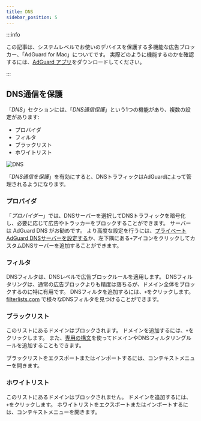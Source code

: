 ```yaml
---
title: DNS
sidebar_position: 5
---
```


:::info

この記事は、システムレベルでお使いのデバイスを保護する多機能な広告ブロッカー、「AdGuard for Mac」についてです。 実際どのように機能するのかを確認するには、[AdGuard アプリ](https://agrd.io/download-kb-adblock)をダウンロードしてください。

:::

## DNS通信を保護

「_DNS_」セクションには、「_DNS通信保護_」という1つの機能があり、複数の設定があります:

- プロバイダ
- フィルタ
- ブラックリスト
- ホワイトリスト

![DNS](https://cdn.adtidy.org/content/kb/ad_blocker/mac/dns.png)

「_DNS通信を保護_」を有効にすると、DNSトラフィックはAdGuardによって管理されるようになります。

### プロバイダ

「_プロバイダー_」では、DNSサーバーを選択してDNSトラフィックを暗号化し、必要に応じて広告やトラッカーをブロックすることができます。 サーバーは AdGuard DNS がお勧めです。 より高度な設定を行うには、[プライベートAdGuard DNSサーバーを設定する](https://adguard-dns.io/welcome.html)か、左下隅にある`+`アイコンをクリックしてカスタムDNSサーバーを追加することができます。

### フィルタ

DNSフィルタは、DNSレベルで広告ブロックルールを適用します。 DNSフィルタリングは、通常の広告ブロックよりも精度は落ちるが、ドメイン全体をブロックするのに特に有用です。 DNSフィルタを追加するには、`+`をクリックします。 [filterlists.com](https://filterlists.com) で様々なDNSフィルタを見つけることができます。

### ブラックリスト

このリストにあるドメインはブロックされます。 ドメインを追加するには、`+`をクリックします。 また、[専用の構文](https://adguard-dns.io/kb/general/dns-filtering-syntax/)を使ってドメインやDNSフィルタリングルールを追加することもできます。

ブラックリストをエクスポートまたはインポートするには、コンテキストメニューを開きます。

### ホワイトリスト

このリストにあるドメインはブロックされません。 ドメインを追加するには、`+`をクリックします。 ホワイトリストをエクスポートまたはインポートするには、コンテキストメニューを開きます。
